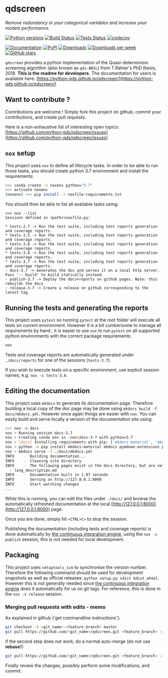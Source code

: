 # qdscreen

*Remove redundancy in your categorical variables and increase your models performance.*

[![Python versions](https://img.shields.io/pypi/pyversions/qdscreen.svg)](https://pypi.python.org/pypi/qdscreen/) [![Build Status](https://github.com/python-qds/qdscreen/actions/workflows/base.yml/badge.svg)](https://github.com/python-qds/qdscreen/actions/workflows/base.yml) [![Tests Status](https://python-qds.github.io/qdscreen/reports/junit/junit-badge.svg?dummy=8484744)](https://python-qds.github.io/qdscreen/reports/junit/report.html) [![codecov](https://codecov.io/gh/python-qds/qdscreen/branch/master/graph/badge.svg)](https://codecov.io/gh/python-qds/qdscreen)

[![Documentation](https://img.shields.io/badge/doc-latest-blue.svg)](https://python-qds.github.io/qdscreen/) [![PyPI](https://img.shields.io/pypi/v/qdscreen.svg)](https://pypi.python.org/pypi/qdscreen/) [![Downloads](https://pepy.tech/badge/qdscreen)](https://pepy.tech/project/qdscreen) [![Downloads per week](https://pepy.tech/badge/qdscreen/week)](https://pepy.tech/project/qdscreen) [![GitHub stars](https://img.shields.io/github/stars/python-qds/qdscreen.svg)](https://github.com/python-qds/qdscreen/stargazers)

`qdscreen` provides a python implementation of the Quasi-determinism screening algorithm (also known as `qds-BNSL`) from T.Rahier's PhD thesis, 2018.
**This is the readme for developers.** The documentation for users is available here: [https://python-qds.github.io/qdscreen/](https://python-qds.github.io/qdscreen/)

## Want to contribute ?

Contributions are welcome ! Simply fork this project on github, commit your contributions, and create pull requests.

Here is a non-exhaustive list of interesting open topics: [https://github.com/python-qds/qdscreen/issues](https://github.com/python-qds/qdscreen/issues)

## `nox` setup

This project uses `nox` to define all lifecycle tasks. In order to be able to run those tasks, you should create python 3.7 environment and install the requirements:

```bash
>>> conda create -n noxenv python="3.7"
>>> activate noxenv
(noxenv) >>> pip install -r noxfile-requirements.txt
```

You should then be able to list all available tasks using:

```
>>> nox --list
Sessions defined in <path>\noxfile.py:

* tests-2.7 -> Run the test suite, including test reports generation and coverage reports.
* tests-3.5 -> Run the test suite, including test reports generation and coverage reports.
* tests-3.6 -> Run the test suite, including test reports generation and coverage reports.
* tests-3.8 -> Run the test suite, including test reports generation and coverage reports.
* tests-3.7 -> Run the test suite, including test reports generation and coverage reports.
- docs-3.7 -> Generates the doc and serves it on a local http server. Pass '-- build' to build statically instead.
- publish-3.7 -> Deploy the docs+reports on github pages. Note: this rebuilds the docs
- release-3.7 -> Create a release on github corresponding to the latest tag
```

## Running the tests and generating the reports

This project uses `pytest` so running `pytest` at the root folder will execute all tests on current environment. However it is a bit cumbersome to manage all requirements by hand ; it is easier to use `nox` to run `pytest` on all supported python environments with the correct package requirements:

```bash
nox
```

Tests and coverage reports are automatically generated under `./docs/reports` for one of the sessions (`tests-3.7`). 

If you wish to execute tests on a specific environment, use explicit session names, e.g. `nox -s tests-3.6`.


## Editing the documentation

This project uses `mkdocs` to generate its documentation page. Therefore building a local copy of the doc page may be done using `mkdocs build -f docs/mkdocs.yml`. However once again things are easier with `nox`. You can easily build and serve locally a version of the documentation site using:

```bash
>>> nox -s docs
nox > Running session docs-3.7
nox > Creating conda env in .nox\docs-3-7 with python=3.7
nox > [docs] Installing requirements with pip: ['mkdocs-material', 'mkdocs', 'pymdown-extensions', 'pygments']
nox > python -m pip install mkdocs-material mkdocs pymdown-extensions pygments
nox > mkdocs serve -f ./docs/mkdocs.yml
INFO    -  Building documentation...
INFO    -  Cleaning site directory
INFO    -  The following pages exist in the docs directory, but are not included in the "nav" configuration:
  - long_description.md
INFO    -  Documentation built in 1.07 seconds
INFO    -  Serving on http://127.0.0.1:8000
INFO    -  Start watching changes
...
```

While this is running, you can edit the files under `./docs/` and browse the automatically refreshed documentation at the local [http://127.0.0.1:8000](http://127.0.0.1:8000) page.

Once you are done, simply hit `<CTRL+C>` to stop the session.

Publishing the documentation (including tests and coverage reports) is done automatically by [the continuous integration engine](https://github.com/python-qds/qdscreen/actions), using the `nox -s publish` session, this is not needed for local development.

## Packaging

This project uses `setuptools_scm` to synchronise the version number. Therefore the following command should be used for development snapshots as well as official releases: `python setup.py sdist bdist_wheel`. However this is not generally needed since [the continuous integration engine](https://github.com/python-qds/qdscreen/actions) does it automatically for us on git tags. For reference, this is done in the `nox -s release` session.

### Merging pull requests with edits - memo

Ax explained in github ('get commandline instructions'):

```bash
git checkout -b <git_name>-<feature_branch> master
git pull https://github.com/<git_name>/qdscreen.git <feature_branch> --no-commit --ff-only
```

if the second step does not work, do a normal auto-merge (do not use **rebase**!):

```bash
git pull https://github.com/<git_name>/qdscreen.git <feature_branch> --no-commit
```

Finally review the changes, possibly perform some modifications, and commit.
